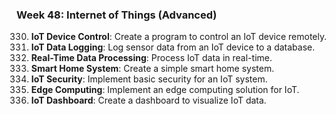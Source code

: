 ### Week 48: Internet of Things (Advanced)
330. **IoT Device Control**: Create a program to control an IoT device remotely.
331. **IoT Data Logging**: Log sensor data from an IoT device to a database.
332. **Real-Time Data Processing**: Process IoT data in real-time.
333. **Smart Home System**: Create a simple smart home system.
334. **IoT Security**: Implement basic security for an IoT system.
335. **Edge Computing**: Implement an edge computing solution for IoT.
336. **IoT Dashboard**: Create a dashboard to visualize IoT data.

